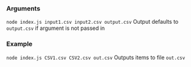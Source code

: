 ### Arguments

`node index.js input1.csv input2.csv output.csv`
Output defaults to `output.csv` if argument is not passed in

### Example

`node index.js CSV1.csv CSV2.csv out.csv`
Outputs items to file `out.csv`
